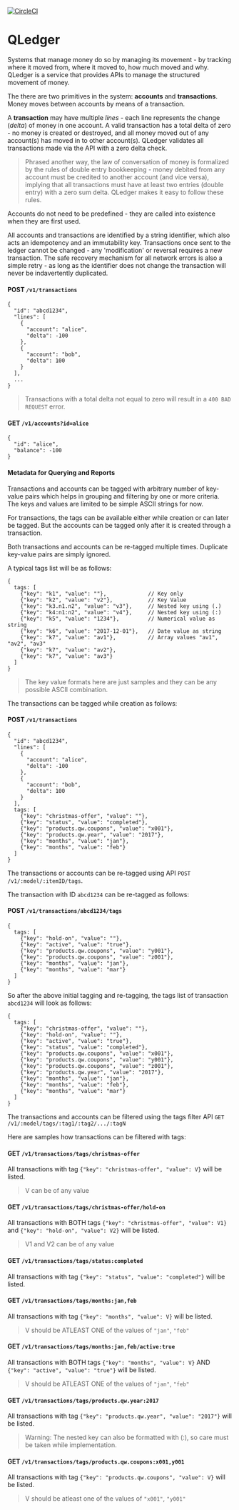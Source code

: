 [![CircleCI](https://circleci.com/gh/RealImage/QLedger.svg?style=svg)](https://circleci.com/gh/RealImage/QLedger)

# QLedger
Systems that manage money do so by managing its movement - by tracking where it moved from, where it moved to, how much moved and why. QLedger is a service that provides APIs to manage the structured movement of money. 

The there are two primitives in the system: **accounts** and **transactions**. Money moves between accounts by means of a transaction. 

A **transaction** may have multiple *lines* - each line represents the change (*delta*) of money in one account. A valid transaction has a total delta of zero - no money is created or destroyed, and all money moved out of any account(s) has moved in to other account(s). QLedger validates all transactions made via the API with a zero delta check.

> Phrased another way, the law of conversation of money is formalized by the rules of double entry bookkeeping - money debited from any account must be credited to another account (and vice versa), implying that all transactions must have at least two entries (double entry) with a zero sum delta. QLedger makes it easy to follow these rules. 

Accounts do not need to be predefined - they are called into existence when they are first used. 

All accounts and transactions are identified by a string identifier, which also acts an idempotency and an immutability key. Transactions once sent to the ledger cannot be changed - any 'modification' or reversal requires a new transaction. The safe recovery mechanism for all network errors is also a simple retry - as long as the identifier does not change the transaction will never be indavertently duplicated. 

#### POST `/v1/transactions`
```
{
  "id": "abcd1234",
  "lines": [
    {
      "account": "alice",
      "delta": -100
    },
    {
      "account": "bob",
      "delta": 100
    }
  ],
  ...
}
```
> Transactions with a total delta not equal to zero will result in a `400 BAD REQUEST` error.

#### GET `/v1/accounts?id=alice`
```
{
  "id": "alice",
  "balance": -100
}
```


#### Metadata for Querying and Reports

Transactions and accounts can be tagged with arbitrary number of key-value pairs which helps in grouping and filtering by one or more criteria. The keys and values are limited to be simple ASCII strings for now.

For transactions, the tags can be available either while creation or can later be tagged. But the accounts can be tagged only after it is created through a transaction.

Both transactions and accounts can be re-tagged multiple times. Duplicate key-value pairs are simply ignored.

A typical tags list will be as follows:
```
{
  tags: [
    {"key": "k1", "value": ""},             // Key only
    {"key": "k2", "value": "v2"},           // Key Value
    {"key": "k3.n1.n2", "value": "v3"},     // Nested key using (.)
    {"key": "k4:n1:n2", "value": "v4"},     // Nested key using (:)
    {"key": "k5", "value": "1234"},         // Numerical value as string
    {"key": "k6", "value": "2017-12-01"},   // Date value as string
    {"key": "k7", "value": "av1"},          // Array values "av1", "av2", "av3"
    {"key": "k7", "value": "av2"},
    {"key": "k7", "value": "av3"}
  ]
}
```
> The key value formats here are just samples and they can be any possible ASCII combination.

The transactions can be tagged while creation as follows:
#### POST `/v1/transactions`
```
{
  "id": "abcd1234",
  "lines": [
    {
      "account": "alice",
      "delta": -100
    },
    {
      "account": "bob",
      "delta": 100
    }
  ],
  tags: [
    {"key": "christmas-offer", "value": ""},
    {"key": "status", "value": "completed"},
    {"key": "products.qw.coupons", "value": "x001"},
    {"key": "products.qw.year", "value": "2017"},
    {"key": "months", "value": "jan"},
    {"key": "months", "value": "feb"}
  ]
}
```

The transactions or accounts can be re-tagged using API `POST /v1/:model/:itemID/tags`.

The transaction with ID `abcd1234` can be re-tagged as follows:
#### POST `/v1/transactions/abcd1234/tags`
```
{
  tags: [
    {"key": "hold-on", "value": ""},
    {"key": "active", "value": "true"},
    {"key": "products.qw.coupons", "value": "y001"},
    {"key": "products.qw.coupons", "value": "z001"},
    {"key": "months", "value": "jan"},
    {"key": "months", "value": "mar"}
  ]
}
```

So after the above initial tagging and re-tagging, the tags list of transaction `abcd1234` will look as follows:

```
{
  tags: [
    {"key": "christmas-offer", "value": ""},
    {"key": "hold-on", "value": ""},
    {"key": "active", "value": "true"},
    {"key": "status", "value": "completed"},
    {"key": "products.qw.coupons", "value": "x001"},
    {"key": "products.qw.coupons", "value": "y001"},
    {"key": "products.qw.coupons", "value": "z001"},
    {"key": "products.qw.year", "value": "2017"},
    {"key": "months", "value": "jan"},
    {"key": "months", "value": "feb"},
    {"key": "months", "value": "mar"}
  ]
}
```

The transactions and accounts can be filtered using the tags filter API `GET /v1/:model/tags/:tag1/:tag2/.../:tagN`

Here are samples how transactions can be filtered with tags:

#### GET `/v1/transactions/tags/christmas-offer`
All transactions with tag `{"key": "christmas-offer", "value": V}`  will be listed.
> V can be of any value

#### GET `/v1/transactions/tags/christmas-offer/hold-on`
All transactions with BOTH tags `{"key": "christmas-offer", "value": V1}` and `{"key": "hold-on", "value": V2}` will be listed.
> V1 and V2 can be of any value

#### GET `/v1/transactions/tags/status:completed`
All transactions with tag `{"key": "status", "value": "completed"}` will be listed.

#### GET `/v1/transactions/tags/months:jan,feb`
All transactions with tag `{"key": "months", "value": V}` will be listed.
> V should be ATLEAST ONE of the values of `"jan"`, `"feb"`

#### GET `/v1/transactions/tags/months:jan,feb/active:true`
All transactions with BOTH tags `{"key": "months", "value": V}`  AND `{"key": "active", "value": "true"}` will be listed.
> V should be ATLEAST ONE of the values of `"jan"`, `"feb"`

#### GET `/v1/transactions/tags/products.qw.year:2017`
All transactions with tag `{"key": "products.qw.year", "value": "2017"}` will be listed.
> Warning: The nested key can also be formatted with (:), so care must be taken while implementation.

#### GET `/v1/transactions/tags/products.qw.coupons:x001,y001`
All transactions with tag `{"key": "products.qw.coupons", "value": V}` will be listed.
> V should be atleast one of the values of `"x001"`, `"y001"`
